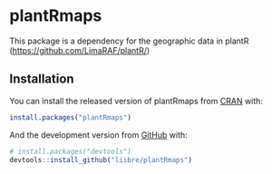 
<!-- README.md is generated from README.Rmd. Please edit that file -->

# plantRmaps

<!-- badges: start -->
<!-- badges: end -->

This package is a dependency for the geographic data in plantR
(<https://github.com/LimaRAF/plantR/>)

## Installation

You can install the released version of plantRmaps from
[CRAN](https://CRAN.R-project.org) with:

``` r
install.packages("plantRmaps")
```

And the development version from [GitHub](https://github.com/) with:

``` r
# install.packages("devtools")
devtools::install_github("liibre/plantRmaps")
```
